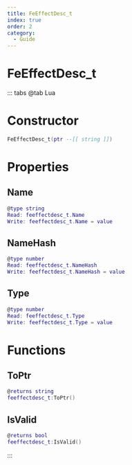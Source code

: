 ```yaml
---
title: FeEffectDesc_t
index: true
order: 2
category:
  - Guide
---
```


# FeEffectDesc_t

::: tabs
@tab Lua
# Constructor
```lua
FeEffectDesc_t(ptr --[[ string ]])
```
# Properties
## Name 
```lua
@type string
Read: feeffectdesc_t.Name
Write: feeffectdesc_t.Name = value
```
## NameHash 
```lua
@type number
Read: feeffectdesc_t.NameHash
Write: feeffectdesc_t.NameHash = value
```
## Type 
```lua
@type number
Read: feeffectdesc_t.Type
Write: feeffectdesc_t.Type = value
```
# Functions
## ToPtr
```lua
@returns string
feeffectdesc_t:ToPtr()
```
## IsValid
```lua
@returns bool
feeffectdesc_t:IsValid()
```

:::